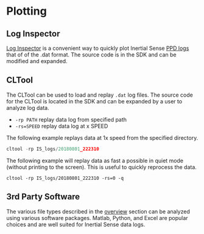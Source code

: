 # Plotting

## Log Inspector
[Log Inspector](../software/logInspector.md) is a convenient way to quickly plot Inertial Sense [PPD logs](../data_logging/#post-process-data-ppd-logging-instructions) that of of the .dat format. The source code is in the SDK and can be modified and expanded.

## CLTool

The CLTool can be used to load and replay `.dat` log files. The source code for the CLTool is located in the SDK and can be expanded by a user to analyze log data.

- `-rp PATH` replay data log from specified path
- `-rs=SPEED` replay data log at x SPEED

The following example replays data at 1x speed from the specified directory.
```C
cltool -rp IS_logs/20180801_222310
```

The following example will replay data as fast a possible in quiet mode (without printing to the screen).  This is useful to quickly reprocess the data.

```
cltool -rp IS_logs/20180801_222310 -rs=0 -q
```



## 3rd Party Software

The various file types described in the [overview](../overview/#data-log-types) section can be analyzed using various software packages. Matlab, Python, and Excel are popular choices and are well suited for Inertial Sense data logs.

<!-- Three methods of plotting are supported by the IS-SDK including Matlab, Python, and Excel. To plot with Matlab the data must be saved as *.dat file type. To plot with Python the data must be saved as *.sdat file type. To plot with Excel the data must be saved as *.csv file type. The EvalTool can be used to convert a *.dat or *.sdat data type into a *.dat, *.sdat, or *.csv data type in the Logger tab > File Conversion Utility. -->



<!-- ** THIS PARAGRAPH IS COMMENTED OUT UNTIL READY TO BE IMPLEMENTED AGAIN **

### Matlab (*.dat)

To plot using matlab, open “main.m” and push run. A user interface will open asking you to, “Select Folder that contains desired (.dat) log files to be read from.” Once you select the desired folder, the data will be read from the files and plotted. If you desire to change which data types are plotted, open “plotData.m” and change the struct “plotLog.[type]” to either a 1 or 0. “main.m” only needs to be run once, after which “plotData.m” can be run multiple times.

-->

<!-- ### Python (*.sdat)

The sorted data log (*.sdat) file format is provided for fast loading of uniform c type binary data from a file. It is the fastest method for loading large data sets and is ideal for plotting data.
 -->
